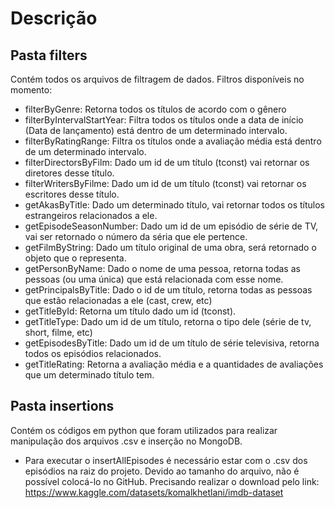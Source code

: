 # Descrição

## Pasta filters
Contém todos os arquivos de filtragem de dados. Filtros disponíveis no momento:
- filterByGenre: Retorna todos os títulos de acordo com o gênero
- filterByIntervalStartYear: Filtra todos os títulos onde a data de início (Data de lançamento) está dentro de um determinado intervalo.
- filterByRatingRange: Filtra os títulos onde a avaliação média está dentro de um determinado intervalo.
- filterDirectorsByFilm: Dado um id de um título (tconst) vai retornar os diretores desse título.
- filterWritersByFilme: Dado um id de um título (tconst) vai retornar os escritores desse título.
- getAkasByTitle: Dado um determinado título, vai retornar todos os títulos estrangeiros relacionados a ele.
- getEpisodeSeasonNumber: Dado um id de um episódio de série de TV, vai ser retornado o número da séria que ele pertence.
- getFilmByString: Dado um título original de uma obra, será retornado o objeto que o representa.
- getPersonByName: Dado o nome de uma pessoa, retorna todas as pessoas (ou uma única) que está relacionada com esse nome.
- getPrincipalsByTitle: Dado o id de um título, retorna todas as pessoas que estão relacionadas a ele (cast, crew, etc)
- getTitleById: Retorna um título dado um id (tconst).
- getTitleType: Dado um id de um título, retorna o tipo dele (série de tv, short, filme, etc)
- getEpisodesByTitle: Dado um id de um título de série televisiva, retorna todos os episódios relacionados.
- getTitleRating: Retorna a avaliação média e a quantidades de avaliações que um determinado título tem.

## Pasta insertions
Contém os códigos em python que foram utilizados para realizar manipulação dos arquivos .csv e inserção no MongoDB. 
- Para executar o insertAllEpisodes é necessário estar com o .csv dos episódios na raiz do projeto. Devido ao tamanho do arquivo, não é possível colocá-lo no GitHub. Precisando realizar o download pelo link: https://www.kaggle.com/datasets/komalkhetlani/imdb-dataset 
